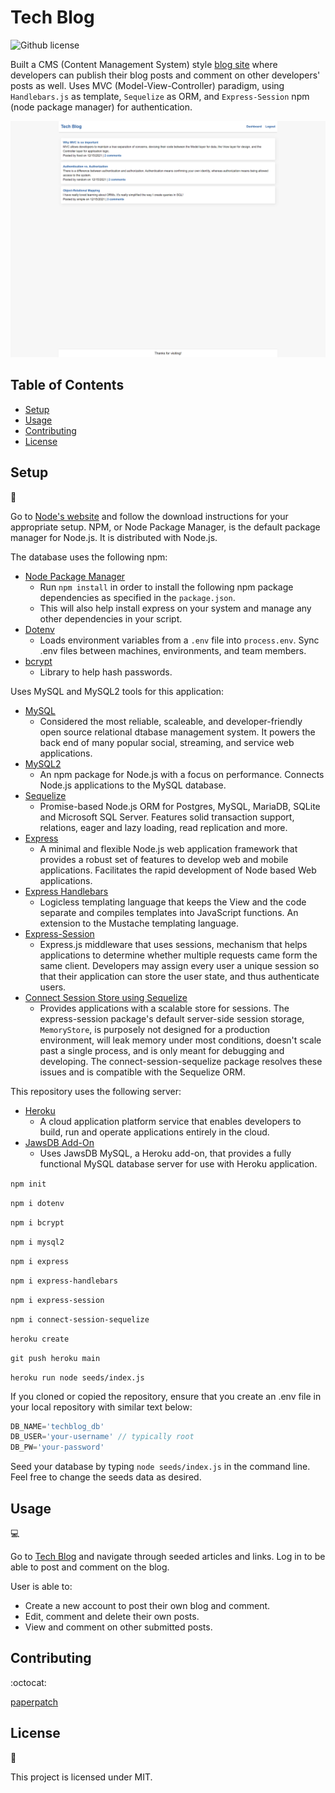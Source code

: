 # Tech Blog
![Github license](http://img.shields.io/badge/license-MIT-blue.svg)

Built a CMS (Content Management System) style [blog site](https://salty-eyrie-03206.herokuapp.com/) where developers can publish their blog posts and comment on other developers' posts as well. Uses MVC (Model-View-Controller) paradigm, using `Handlebars.js` as template, `Sequelize` as ORM, and `Express-Session` npm (node package manager) for authentication.

![Screenshot](./assets/images/techblog_screenshot.png)

## Table of Contents

* [Setup](#setup)
* [Usage](#usage)
* [Contributing](#contributing)
* [License](#license)

## Setup
:floppy_disk:

Go to [Node's website](https://nodejs.org/en/) and follow the download instructions for your appropriate setup. NPM, or Node Package Manager, is the default package manager for Node.js. It is distributed with Node.js.

The database uses the following npm:
- [Node Package Manager](https://nodejs.org/en/)
  - Run `npm install` in order to install the following npm package dependencies as specified in the `package.json`.
  - This will also help install express on your system and manage any other dependencies in your script.
- [Dotenv](https://www.npmjs.com/package/dotenv)
  - Loads environment variables from a `.env` file into `process.env`. Sync .env files between machines, environments, and team members.
- [bcrypt](https://www.npmjs.com/package/bcrypt)
  - Library to help hash passwords.

Uses MySQL and MySQL2 tools for this application:

- [MySQL](https://www.mysql.com/)
  - Considered the most reliable, scaleable, and developer-friendly open source relational dtabase management system. It powers the back end of many popular social, streaming, and service web applications.
- [MySQL2](https://www.npmjs.com/package/mysql2)
  - An npm package for Node.js with a focus on performance. Connects Node.js applications to the MySQL database.
- [Sequelize](https://sequelize.org/)
  - Promise-based Node.js ORM for Postgres, MySQL, MariaDB, SQLite and Microsoft SQL Server. Features solid transaction support, relations, eager and lazy loading, read replication and more.
- [Express](https://www.npmjs.com/package/express)
  - A minimal and flexible Node.js web application framework that provides a robust set of features to develop web and mobile applications. Facilitates the rapid development of Node based Web applications.
- [Express Handlebars](https://www.npmjs.com/package/express-handlebars)
  - Logicless templating language that keeps the View and the code separate and compiles templates into JavaScript functions. An extension to the Mustache templating language.
- [Express-Session](https://www.npmjs.com/package/express-session)
  - Express.js middleware that uses sessions, mechanism that helps applications to determine whether multiple requests came form the same client. Developers may assign every user a unique session so that their application can store the user state, and thus authenticate users.
- [Connect Session Store using Sequelize](https://www.npmjs.com/package/connect-session-sequelize)
  - Provides applications with a scalable store for sessions. The express-session package's default server-side session storage, `MemoryStore`, is purposely not designed for a production environment, will leak memory under most conditions, doesn't scale past a single process, and is only meant for debugging and developing. The connect-session-sequelize package resolves these issues and is compatible with the Sequelize ORM.

This repository uses the following server:

- [Heroku](https://heroku.com/)
  - A cloud application platform service that enables developers to build, run and operate applications entirely in the cloud.
- [JawsDB Add-On](https://elements.heroku.com/addons/jawsdb)
  - Uses JawsDB MySQL, a Heroku add-on, that provides a fully functional MySQL database server for use with Heroku application.

`npm init`

`npm i dotenv`

`npm i bcrypt`

`npm i mysql2`

`npm i express`

`npm i express-handlebars`

`npm i express-session`

`npm i connect-session-sequelize`

`heroku create`

`git push heroku main`

`heroku run node seeds/index.js`

If you cloned or copied the repository, ensure that you create an .env file in your local repository with similar text below:
```js
DB_NAME='techblog_db'
DB_USER='your-username' // typically root
DB_PW='your-password'
```

Seed your database by typing `node seeds/index.js` in the command line. Feel free to change the seeds data as desired.

## Usage

:computer:

Go to [Tech Blog](https://salty-eyrie-03206.herokuapp.com/) and navigate through seeded articles and links. Log in to be able to post and comment on the blog.

User is able to:
- Create a new account to post their own blog and comment.
- Edit, comment and delete their own posts.
- View and comment on other submitted posts.

## Contributing

:octocat:

[paperpatch](https://github.com/paperpatch)

## License

:receipt:

This project is licensed under MIT.